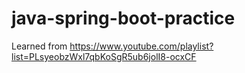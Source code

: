 # java-spring-boot-practice
Learned from https://www.youtube.com/playlist?list=PLsyeobzWxl7qbKoSgR5ub6jolI8-ocxCF
